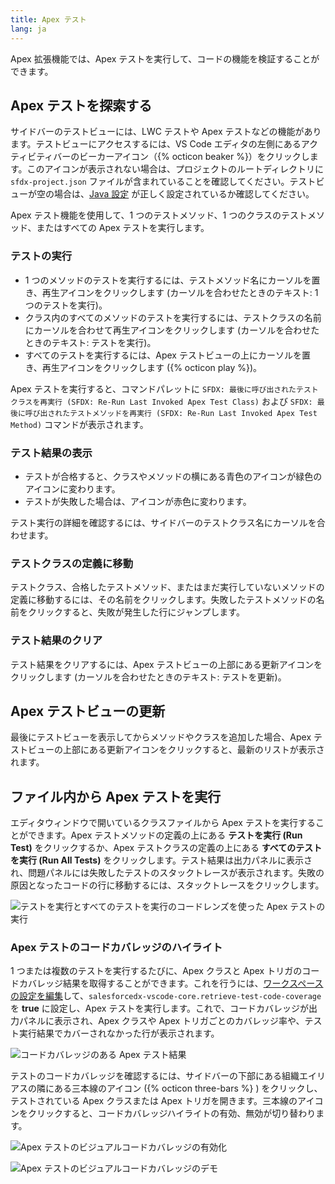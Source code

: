 ```yaml
---
title: Apex テスト
lang: ja
---
```


Apex 拡張機能では、Apex テストを実行して、コードの機能を検証することができます。

## Apex テストを探索する

サイドバーのテストビューには、LWC テストや Apex テストなどの機能があります。テストビューにアクセスするには、VS Code エディタの左側にあるアクティビティバーのビーカーアイコン（{% octicon beaker %}）をクリックします。このアイコンが表示されない場合は、プロジェクトのルートディレクトリに `sfdx-project.json` ファイルが含まれていることを確認してください。テストビューが空の場合は、[Java 設定](./ja/getting-started/java-setup) が正しく設定されているか確認してください。

Apex テスト機能を使用して、1 つのテストメソッド、1 つのクラスのテストメソッド、またはすべての Apex テストを実行します。

### テストの実行

- 1 つのメソッドのテストを実行するには、テストメソッド名にカーソルを置き、再生アイコンをクリックします (カーソルを合わせたときのテキスト: 1 つのテストを実行)。
- クラス内のすべてのメソッドのテストを実行するには、テストクラスの名前にカーソルを合わせて再生アイコンをクリックします (カーソルを合わせたときのテキスト: テストを実行)。
- すべてのテストを実行するには、Apex テストビューの上にカーソルを置き、再生アイコンをクリックします ({% octicon play %})。

Apex テストを実行すると、コマンドパレットに `SFDX: 最後に呼び出されたテストクラスを再実行 (SFDX: Re-Run Last Invoked Apex Test Class)` および `SFDX: 最後に呼び出されたテストメソッドを再実行 (SFDX: Re-Run Last Invoked Apex Test Method)` コマンドが表示されます。

### テスト結果の表示

- テストが合格すると、クラスやメソッドの横にある青色のアイコンが緑色のアイコンに変わります。
- テストが失敗した場合は、アイコンが赤色に変わります。

テスト実行の詳細を確認するには、サイドバーのテストクラス名にカーソルを合わせます。

### テストクラスの定義に移動

テストクラス、合格したテストメソッド、またはまだ実行していないメソッドの定義に移動するには、その名前をクリックします。失敗したテストメソッドの名前をクリックすると、失敗が発生した行にジャンプします。

### テスト結果のクリア

テスト結果をクリアするには、Apex テストビューの上部にある更新アイコンをクリックします (カーソルを合わせたときのテキスト: テストを更新)。

## Apex テストビューの更新

最後にテストビューを表示してからメソッドやクラスを追加した場合、Apex テストビューの上部にある更新アイコンをクリックすると、最新のリストが表示されます。

## ファイル内から Apex テストを実行

エディタウィンドウで開いているクラスファイルから Apex テストを実行することができます。Apex テストメソッドの定義の上にある **テストを実行 (Run Test)** をクリックするか、Apex テストクラスの定義の上にある **すべてのテストを実行 (Run All Tests)** をクリックします。テスト結果は出力パネルに表示され、問題パネルには失敗したテストのスタックトレースが表示されます。失敗の原因となったコードの行に移動するには、スタックトレースをクリックします。

![テストを実行とすべてのテストを実行のコードレンズを使った Apex テストの実行](./images/apex_test_run.gif)

### Apex テストのコードカバレッジのハイライト

1 つまたは複数のテストを実行するたびに、Apex クラスと Apex トリガのコードカバレッジ結果を取得することができます。これを行うには、[ワークスペースの設定を編集](https://code.visualstudio.com/docs/getstarted/settings)して、`salesforcedx-vscode-core.retrieve-test-code-coverage` を **true** に設定し、Apex テストを実行します。これで、コードカバレッジが出力パネルに表示され、Apex クラスや Apex トリガごとのカバレッジ率や、テスト実行結果でカバーされなかった行が表示されます。

![コードカバレッジのある Apex テスト結果](./images/code_coverage_output.png)

テストのコードカバレッジを確認するには、サイドバーの下部にある組織エイリアスの隣にある三本線のアイコン ({% octicon three-bars %} ) をクリックし、テストされている Apex クラスまたは Apex トリガを開きます。三本線のアイコンをクリックすると、コードカバレッジハイライトの有効、無効が切り替わります。

![Apex テストのビジュアルコードカバレッジの有効化](./images/code_coverage_footer.png)

![Apex テストのビジュアルコードカバレッジのデモ](./images/code_coverage_demo.gif)
